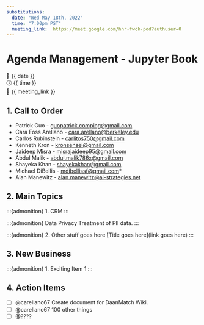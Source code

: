 ```yaml
---
substitutions:
  date: "Wed May 18th, 2022"
  time: "7:00pm PST"
  meeting_link:  https://meet.google.com/hnr-fwck-pod?authuser=0
---
```


# Agenda Management - Jupyter Book

📅 {{ date }} <br>
🕔 {{ time }} <br>
🔗 {{ meeting_link }} <br>

## 1. Call to Order

- Patrick Guo - guopatrick.comping@gmail.com
- Cara Foss Arellano - cara.arellano@berkeley.edu
- Carlos Rubinstein - carlitos750@gmail.com
- Kenneth Kron - kronsensei@gmail.com
- Jaideep Misra - misrajaideep95@gmail.com
- Abdul Malik - abdul.malik786x@gmail.com
- Shayeka Khan - shayekakhan@gmail.com 
- Michael DiBellis - mdibellissf@gmail.com*
- Alan Manewitz - alan.manewitz@ai-strategies.net

## 2. Main Topics

:::{admonition} 1. CRM
:::

:::{admonition} Data Privacy
Treatment of PII data.
:::

:::{admonition} 2. Other stuff goes here
[Title goes here](link goes here)
:::

## 3. New Business

:::{admonition} 1. Exciting Item 1
:::

## 4. Action Items

- [ ] @carellano67 Create document for DaanMatch Wiki.
- [ ] @carellano67 100 other things
- [ ] @???? 
